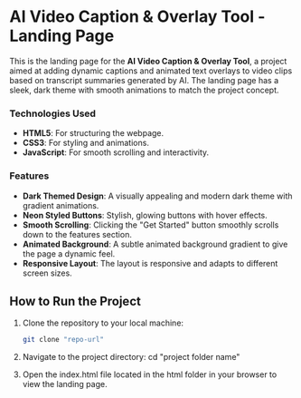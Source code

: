# AI Video Caption & Overlay Tool - Landing Page

This is the landing page for the **AI Video Caption & Overlay Tool**, a project aimed at adding dynamic captions and animated text overlays to video clips based on transcript summaries generated by AI. The landing page has a sleek, dark theme with smooth animations to match the project concept.

### Technologies Used
- **HTML5**: For structuring the webpage.
- **CSS3**: For styling and animations.
- **JavaScript**: For smooth scrolling and interactivity.

### Features
- **Dark Themed Design**: A visually appealing and modern dark theme with gradient animations.
- **Neon Styled Buttons**: Stylish, glowing buttons with hover effects.
- **Smooth Scrolling**: Clicking the "Get Started" button smoothly scrolls down to the features section.
- **Animated Background**: A subtle animated background gradient to give the page a dynamic feel.
- **Responsive Layout**: The layout is responsive and adapts to different screen sizes.

## How to Run the Project

1. Clone the repository to your local machine:
   ```bash
   git clone "repo-url"

2. Navigate to the project directory:
  cd "project folder name"

3. Open the index.html file located in the html folder in your browser to view the landing page.
